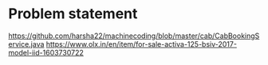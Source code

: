 # Problem statement

https://github.com/harsha22/machinecoding/blob/master/cab/CabBookingService.java
https://www.olx.in/en/item/for-sale-activa-125-bsiv-2017-model-iid-1603730722